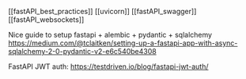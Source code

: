 [[fastAPI_best_practices]]
[[uvicorn]]
[[fastAPI_swagger]]
[[fastAPI_websockets]]

Nice guide to setup fastapi + alembic + pydantic + sqlalchemy
https://medium.com/@tclaitken/setting-up-a-fastapi-app-with-async-sqlalchemy-2-0-pydantic-v2-e6c540be4308

FastAPI JWT auth:
https://testdriven.io/blog/fastapi-jwt-auth/